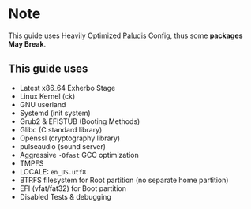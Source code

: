 # Note
This guide uses Heavily Optimized <a href=https://paludis.exherbo.org/>Paludis</a> Config, thus some **packages May Break**.

## This guide uses
* Latest x86_64 Exherbo Stage
* Linux Kernel (ck)
* GNU userland
* Systemd (init system)
* Grub2 & EFISTUB (Booting Methods)
* Glibc (C standard library)
* Openssl (cryptography library)
* pulseaudio (sound server)
* Aggressive `-Ofast` GCC optimization
* TMPFS
* LOCALE: `en_US.utf8`
* BTRFS filesystem for Root partition (no separate home partition)
* EFI (vfat/fat32) for Boot partition
* Disabled Tests & debugging